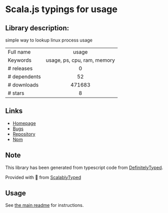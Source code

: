 
# Scala.js typings for usage


## Library description:
simple way to lookup linux process usage

|                    |                 |
| ------------------ | :-------------: |
| Full name          | usage |
| Keywords           | usage, ps, cpu, ram, memory |
| # releases         | 0 |
| # dependents       | 52 |
| # downloads        | 471683 |
| # stars            | 8 |

## Links
- [Homepage](https://github.com/arunoda/node-usage)
- [Bugs](https://github.com/arunoda/node-usage/issues)
- [Repository](https://github.com/arunoda/node-usage)
- [Npm](https://www.npmjs.com/package/usage)
    


## Note
This library has been generated from typescript code from [DefinitelyTyped](https://definitelytyped.org).

Provided with :purple_heart: from [ScalablyTyped](https://github.com/oyvindberg/ScalablyTyped)

## Usage
See [the main readme](../../readme.md) for instructions.


